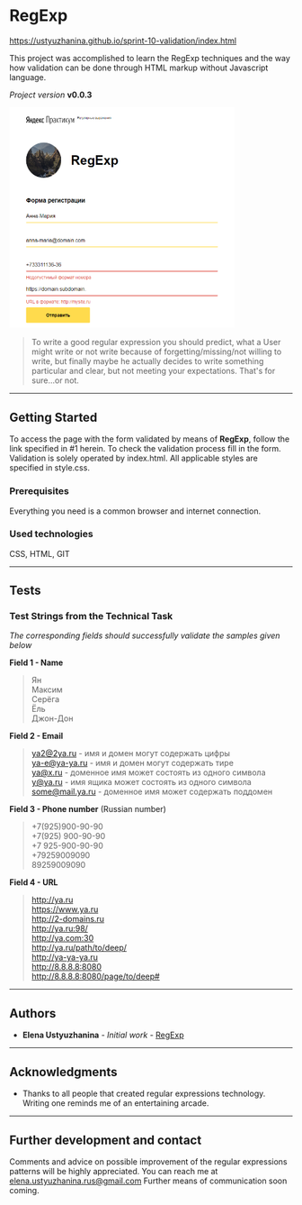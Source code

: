 # **RegExp**

https://ustyuzhanina.github.io/sprint-10-validation/index.html

This project was accomplished to learn the RegExp techniques and the way how validation can be done through HTML markup without Javascript language.

_Project version_ **v0.0.3**

<img src="images/readme-pic.png" alt="drawing" width="400"/>

> To write a good regular expression you should predict, what a User might write or not write because of forgetting/missing/not willing to write, but finally maybe he actually decides to write something particular and clear, but not meeting your expectations. That's for sure...or not.

---

## Getting Started
To access the page with the form validated by means of **RegExp**, follow the link specified in #1 herein.
To check the validation process fill in the form. Validation is solely operated by index.html. All applicable styles are specified in style.css.


### **Prerequisites**
Everything you need is a common browser and internet connection.

### **Used technologies**
CSS, HTML, GIT

---

## Tests

### **Test Strings from the Technical Task**
*The corresponding fields should successfully validate the samples given below*

**Field 1 - Name**

> Ян<br>
Максим<br>
Серёга<br>
Ёль<br>
Джон-Дон<br>


**Field 2 - Email**

> ya2@2ya.ru - имя и домен могут содержать цифры<br>
ya-e@ya-ya.ru - имя и домен могут содержать тире<br>
ya@x.ru - доменное имя может состоять из одного символа<br>
y@ya.ru - имя ящика может состоять из одного символа<br>
some@mail.ya.ru - доменное имя может содержать поддомен<br>

**Field 3 - Phone number** (Russian number)

> +7(925)900-90-90<br>
+7(925) 900-90-90<br>
+7 925-900-90-90<br>
+79259009090<br>
89259009090<br>


**Field 4 - URL**

> http://ya.ru<br>
https://www.ya.ru<br>
http://2-domains.ru<br>
http://ya.ru:98/<br>
http://ya.com:30<br>
http://ya.ru/path/to/deep/<br>
http://ya-ya-ya.ru<br>
http://8.8.8.8:8080<br>
http://8.8.8.8:8080/page/to/deep#<br>

---

## Authors
* **Elena Ustyuzhanina** - *Initial work* - [RegExp](https://ustyuzhanina.github.io/sprint-10-validation/index.html)

---

## Acknowledgments
* Thanks to all people that created regular expressions technology. Writing one reminds me of an entertaining arcade.

---

## Further development and contact
Comments and advice on possible improvement of the regular expressions patterns will be highly appreciated.
You can reach me at elena.ustyuzhanina.rus@gmail.com
Further means of communication soon coming.




